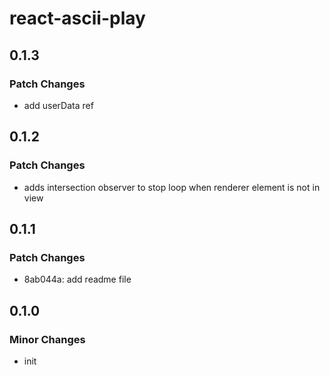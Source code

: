 # react-ascii-play

## 0.1.3

### Patch Changes

- add userData ref

## 0.1.2

### Patch Changes

- adds intersection observer to stop loop when renderer element is not in view

## 0.1.1

### Patch Changes

- 8ab044a: add readme file

## 0.1.0

### Minor Changes

- init
